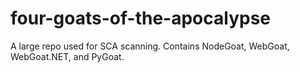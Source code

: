 # four-goats-of-the-apocalypse
A large repo used for SCA scanning. Contains NodeGoat, WebGoat, WebGoat.NET, and PyGoat. 
